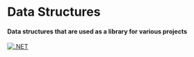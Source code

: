# Data Structures

#### Data structures that are used as a library for various projects

[![.NET](https://github.com/lizardkingLK/data-structures/actions/workflows/dotnet.yml/badge.svg)](https://github.com/lizardkingLK/data-structures/actions/workflows/dotnet.yml)
